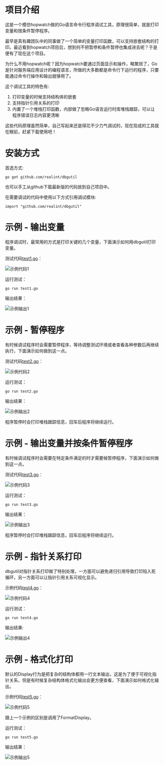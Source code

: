 项目介绍
========

这是一个模仿hopwatch做的Go语言命令行程序调试工具，原理很简单，就是打印变量和按条件暂停程序。

最早是真有趣团队中的同事做了一个简单的变量打印函数，可以支持嵌套结构的打印。最近看到hopwatch项目后，想到何不把暂停和条件暂停也集成进去呢？于是便有了现在这个项目。

为什么不用hopwatch呢？因为hopwatch要通过页面显示和操作，略繁琐了，Go是针对服务端应用设计的编程语言，所做的大多数都是命令行下运行的程序，只要能通过命令行操作和输出就够用了。

这个调试工具的特色有:

1. 打印变量的时候支持结构体的嵌套
2. 支持指针引用关系的打印
3. 内置了一个堆栈打印函数，内部做了忽略Go语言运行时库堆栈跟踪，可以让程序错误日志内容更清晰

这些代码原理虽然简单，自己写起来还是得花不少力气调试的，现在现成的工具就在眼前，赶紧下载使用吧！

安装方式
========

首选方式:

	go get github.com/realint/dbgutil

也可以手工从github下载最新版的代码放到自己项目中。

在需要调试的代码中使用以下方式引用调试模块:

	import "github.com/realint/dbgutil"

示例 - 输出变量
=======

程序调试时，最常用的方式是打印关键的几个变量，下面演示如何用dbgutil打印变量。

测试代码[test1.go](http://dl.dropboxusercontent.com/s/jj5mtnbwcqv51r6/test1.go)：

![示例代码1](http://dl.dropboxusercontent.com/s/zedzgp79zsg08rt/code1.png)

运行测试：

	go run test1.go

输出结果：

![示例输出1](http://dl.dropboxusercontent.com/s/p1ip1rlbsa4qbux/output1.png)

示例 - 暂停程序
========

有时候调试程序时会需要暂停程序，等待调整测试环境或者查看各种参数后再继续执行，下面演示如何做到这一点。

测试代码[test2.go](http://dl.dropboxusercontent.com/s/2pj04sqqxiiisxr/test2.go)：

![示例代码2](http://dl.dropboxusercontent.com/s/dnem9ewlsxijjiv/code2.png)

运行测试：

	go run test2.go

输出结果：

![示例输出2](http://dl.dropboxusercontent.com/s/cjawd5k9z4fnbly/output2.png)

程序暂停时会打印堆栈跟踪信息，回车后程序将继续运行。

示例 - 输出变量并按条件暂停程序
========

有时候调试程序时会需要在特定条件满足的时才需要候暂停程序，下面演示如何做到这一点。

测试代码[test3.go](http://dl.dropboxusercontent.com/s/o3x8faa7hrwqspv/test3.go)：

![示例代码3](http://dl.dropboxusercontent.com/s/k1gmalmuy5skhsz/code3.png)

运行测试：

	go run test3.go

输出结果：

![示例输出3](http://dl.dropboxusercontent.com/s/cfi5mgn2fd1oxjc/output3.png)

程序暂停时会打印堆栈跟踪信息，回车后程序将继续运行。

示例 - 指针关系打印
========

dbgutil对指针关系打印做了特别处理，一方面可以避免递归引用导致打印陷入死循环，另一方面可以让指针引用关系可视化显示。

示例代码[test4.go](http://dl.dropboxusercontent.com/s/2tfyxqiijdwu6ee/test4.go)：

![示例代码4](http://dl.dropboxusercontent.com/s/rv0jdeccsbx4mcp/code4.png)

运行测试：

	go run test4.go

输出结果:

![示例输出4](http://dl.dropboxusercontent.com/s/6dcvhntt4t4q2xq/output4.png)

示例 - 格式化打印
========

默认的Display行为是把复杂的结构体都用一行文本输出，这是为了便于可视化指针关系，但是有时候复杂结构体格式化输出会更方便查看，下面演示如何格式化输出。

示例代码[test5.go](http://dl.dropboxusercontent.com/s/vrm0k72tuee3siz/test5.go)：

![示例代码5](http://dl.dropboxusercontent.com/s/11eg8tcvc6hcg4n/code5.png)

跟上一个示例的区别是调用了FormatDisplay。

运行测试：

	go run test5.go

输出结果：

![示例输出5](http://dl.dropboxusercontent.com/s/pqdxxx43rmtlzql/output5.png)
